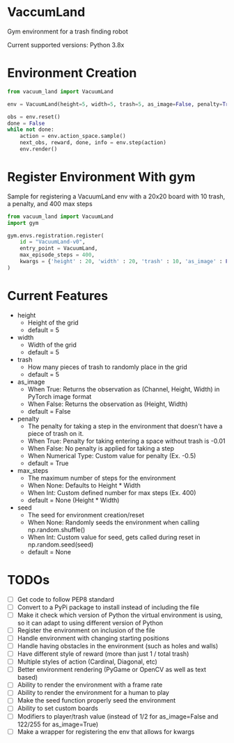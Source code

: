 # VaccumLand
Gym environment for a trash finding robot

Current supported versions: Python 3.8x

# Environment Creation
```python
from vacuum_land import VacuumLand

env = VacuumLand(height=5, width=5, trash=5, as_image=False, penalty=True, max_steps=25, seed=0)

obs = env.reset()
done = False
while not done:
    action = env.action_space.sample()
    next_obs, reward, done, info = env.step(action)
    env.render()
```

# Register Environment With gym
Sample for registering a VacuumLand env with a 20x20 board with 10 trash, a penalty, and 400 max steps
```python
from vacuum_land import VacuumLand
import gym

gym.envs.registration.register(
    id = "VacuumLand-v0",
    entry_point = VacuumLand,
    max_episode_steps = 400,
    kwargs = {'height' : 20, 'width' : 20, 'trash' : 10, 'as_image' : False, 'penalty' : True, 'seed' : 0, 'max_steps' : 400}
)
```

# Current Features
- height
    - Height of the grid
    - default = 5
- width
    - Width of the grid
    - default = 5
- trash
    - How many pieces of trash to randomly place in the grid
    - default = 5
- as_image
    - When True: Returns the observation as (Channel, Height, Width) in PyTorch image format
    - When False: Returns the observation as (Height, Width)
    - default = False
- penalty
    - The penalty for taking a step in the environment that doesn't have a piece of trash on it.
    - When True: Penalty for taking entering a space without trash is -0.01
    - When False: No penalty is applied for taking a step
    - When Numerical Type: Custom value for penalty (Ex. -0.5)
    - default = True
- max_steps
    - The maximum number of steps for the environment
    - When None: Defaults to Height * Width
    - When Int: Custom defined number for max steps (Ex. 400)
    - default = None (Height * Width)
- seed
    - The seed for environment creation/reset
    - When None: Randomly seeds the environment when calling np.random.shuffle()
    - When Int: Custom value for seed, gets called during reset in np.random.seed(seed)
    - default = None


# TODOs
- [ ] Get code to follow PEP8 standard
- [ ] Convert to a PyPi package to install instead of including the file
- [ ] Make it check which version of Python the virtual environment is using, so it can adapt to using different version of Python
- [ ] Register the environment on inclusion of the file
- [ ] Handle environment with changing starting positions
- [ ] Handle having obstacles in the environment (such as holes and walls)
- [ ] Have different style of reward (more than just 1 / total trash)
- [ ] Multiple styles of action (Cardinal, Diagonal, etc)
- [ ] Better environment rendering (PyGame or OpenCV as well as text based)
- [ ] Ability to render the environment with a frame rate
- [ ] Ability to render the environment for a human to play
- [ ] Make the seed function properly seed the environment
- [ ] Ability to set custom boards
- [ ] Modifiers to player/trash value (instead of 1/2 for as_image=False and 122/255 for as_image=True)
- [ ] Make a wrapper for registering the env that allows for kwargs
